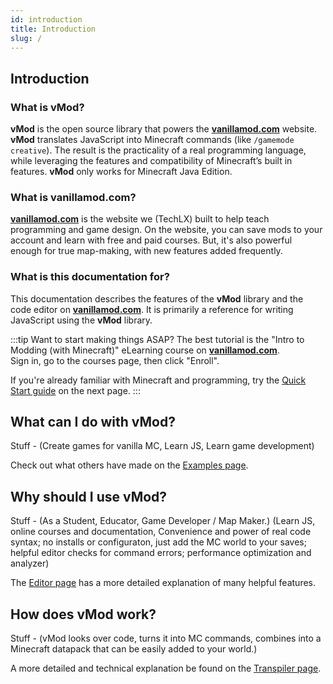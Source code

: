 ```yaml
---
id: introduction
title: Introduction
slug: /
---
```


<!-- This is to display "Introduction" in the Table of Contents,
but without duplicating the "Intoduction" header.
-->
<div style={{ visibility: "hidden", height: "0px" }}> 

## Introduction

</div>

### What is vMod?

**vMod** is the open source library that powers the [**vanillamod.com**](https://www.vanillamod.com/) website. **vMod** translates JavaScript into Minecraft commands (like `/gamemode creative`). The result is the practicality of a real programming language, while leveraging the features and compatibility of Minecraft’s built in features. **vMod** only works for Minecraft Java Edition.

### What is vanillamod.com?

[**vanillamod.com**](https://www.vanillamod.com/) is the website we (TechLX) built to help teach programming and game design. On the website, you can save mods to your account and learn with free and paid courses. But, it's also powerful enough for true map-making, with new features added frequently.

### What is this documentation for?

This documentation describes the features of the **vMod** library and the code editor on [**vanillamod.com**](https://www.vanillamod.com/). It is primarily a reference for writing JavaScript using the **vMod** library.

:::tip Want to start making things ASAP?
The best tutorial is the "Intro to Modding (with Minecraft)" eLearning course on [**vanillamod.com**](https://www.vanillamod.com/).  
Sign in, go to the courses page, then click "Enroll".

If you're already familiar with Minecraft and programming, try the [Quick Start guide](quick-start.md) on the next page.
:::

## What can I do with vMod?

Stuff - (Create games for vanilla MC, Learn JS, Learn game development)

Check out what others have made on the [Examples page](examples.md).

## Why should I use vMod?

Stuff - (As a Student, Educator, Game Developer / Map Maker.) (Learn JS, online courses and documentation, Convenience and power of real code syntax; no installs or configuraton, just add the MC world to your saves; helpful editor checks for command errors; performance optimization and analyzer)

The [Editor page](editor.md) has a more detailed explanation of many helpful features. 

## How does vMod work?

Stuff - (vMod looks over code, turns it into MC commands, combines into a Minecraft datapack that can be easily added to your world.)

A more detailed and technical explanation be found on the [Transpiler page](transpiler.md).
